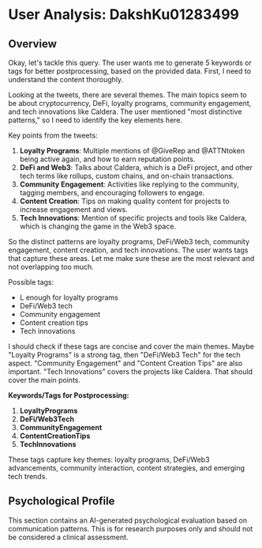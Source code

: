 # User Analysis: DakshKu01283499

## Overview

<think>
Okay, let's tackle this query. The user wants me to generate 5 keywords or tags for better postprocessing, based on the provided data. First, I need to understand the content thoroughly.

Looking at the tweets, there are several themes. The main topics seem to be about cryptocurrency, DeFi, loyalty programs, community engagement, and tech innovations like Caldera. The user mentioned "most distinctive patterns," so I need to identify the key elements here.

Key points from the tweets:
1. **Loyalty Programs**: Multiple mentions of @GiveRep and @ATTNtoken being active again, and how to earn reputation points.
2. **DeFi and Web3**: Talks about Caldera, which is a DeFi project, and other tech terms like rollups, custom chains, and on-chain transactions.
3. **Community Engagement**: Activities like replying to the community, tagging members, and encouraging followers to engage.
4. **Content Creation**: Tips on making quality content for projects to increase engagement and views.
5. **Tech Innovations**: Mention of specific projects and tools like Caldera, which is changing the game in the Web3 space.

So the distinct patterns are loyalty programs, DeFi/Web3 tech, community engagement, content creation, and tech innovations. The user wants tags that capture these areas. Let me make sure these are the most relevant and not overlapping too much.

Possible tags:
- L enough for loyalty programs
- DeFi/Web3 tech
- Community engagement
- Content creation tips
- Tech innovations

I should check if these tags are concise and cover the main themes. Maybe "Loyalty Programs" is a strong tag, then "DeFi/Web3 Tech" for the tech aspect. "Community Engagement" and "Content Creation Tips" are also important. "Tech Innovations" covers the projects like Caldera. That should cover the main points.
</think>

**Keywords/Tags for Postprocessing:**  
1. **LoyaltyPrograms**  
2. **DeFi/Web3Tech**  
3. **CommunityEngagement**  
4. **ContentCreationTips**  
5. **TechInnovations**  

These tags capture key themes: loyalty programs, DeFi/Web3 advancements, community interaction, content strategies, and emerging tech trends.

## Psychological Profile

This section contains an AI-generated psychological evaluation based on communication patterns. This is for research purposes only and should not be considered a clinical assessment.